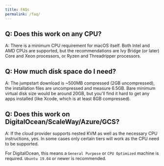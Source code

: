 ```yaml
---
title: FAQs
permalink: /faq/
--- 
```


## Q: Does this work on any CPU?
A: There is a minimum CPU requirement for macOS itself. Both Intel and AMD CPUs are supported, but the recommendations are Ivy Bridge (or later) Core and Xeon processors, or Ryzen and Threadripper processors.

## Q: How much disk space do I need?
A: The jumpstart download is ~500MB compressed (2GB uncompressed), the installation files are uncompressed and measure 6.5GB. Bare minimum virtual disk size would be around 20GB, but you'll find it hard to get any apps installed (like Xcode, which is at least 8GB compressed).

## Q: Does this work on DigitalOcean/ScaleWay/Azure/GCS?
A: If the cloud provider supports nested KVM as well as the necessary CPU instructions, yes.
   In some cases only certain tiers will work as the CPU need to be supported.
   
   For DigitalOcean, this means a `General Purpose` or `CPU Optimized` machine is required. `Ubuntu 19.04` or newer is recommended.
